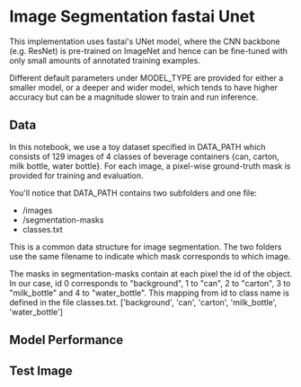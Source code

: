 # Image Segmentation fastai Unet
This implementation uses fastai's UNet model, where the CNN backbone (e.g. ResNet) is pre-trained on ImageNet and hence can be fine-tuned with only small amounts of annotated training examples.

Different default parameters under MODEL_TYPE are provided for either a smaller model, or a deeper and wider model, which tends to have higher accuracy but can be a magnitude slower to train and run inference.

## Data
In this notebook, we use a toy dataset specified in DATA_PATH which consists of 129 images of 4 classes of beverage containers {can, carton, milk bottle, water bottle}. For each image, a pixel-wise ground-truth mask is provided for training and evaluation.

You'll notice that DATA_PATH contains two subfolders and one file:
* /images
* /segmentation-masks
* classes.txt

This is a common data structure for image segmentation. The two folders use the same filename to indicate which mask corresponds to which image.

The masks in segmentation-masks contain at each pixel the id of the object. In our case, id 0 corresponds to "background", 1 to "can", 2 to "carton", 3 to "milk_bottle" and 4 to "water_bottle". This mapping from id to class name is defined in the file classes.txt.
['background', 'can', 'carton', 'milk_bottle', 'water_bottle']

## Model Performance


## Test Image
